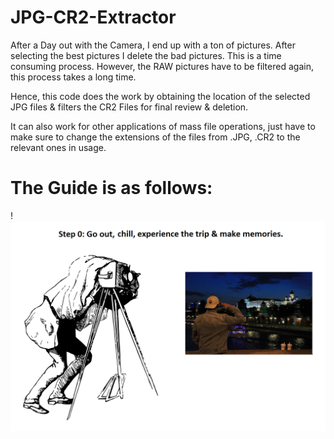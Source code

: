 # JPG-CR2-Extractor

After a Day out with the Camera, I end up with a ton of pictures. After selecting the best pictures I delete the bad pictures. This is a time consuming process. However, the RAW pictures have to be filtered again, this process takes a long time. 

Hence, this code does the work by obtaining the location of the selected JPG files & filters the CR2 Files for final review & deletion. 

It can also work for other applications of mass file operations, just have to make sure to change the extensions of the files from .JPG, .CR2 to the relevant ones in usage. 

# The Guide is as follows:

!![STEP 0](Files/STEP_0.png)
